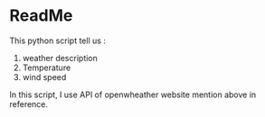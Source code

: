 # ReadMe

This python script tell us :
1. weather description
2. Temperature
3. wind speed

In this script, I use API of openwheather website mention above in reference.
